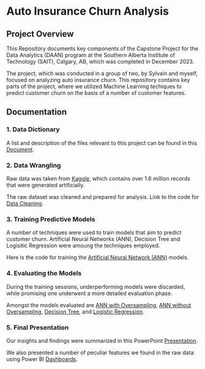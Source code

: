 # Auto Insurance Churn Analysis

## Project Overview

This Repository documents key components of the Capstone Project for the Data Analytics (DAAN) program at the Southern Alberta Institute of Technology (SAIT), Calgary, AB, which was completed in December 2023. 

The project, which was conducted in a group of two, by Sylvain and myself, focused on analyzing auto insurance churn. This repository contains key parts of the project, where we utilized Machine Learning techiques to predict customer churn on the basis of a number of customer features. 

## Documentation

### 1. Data Dictionary

A list and description of the files relevant to this project can be found in this [Document](https://github.com/Weidsn/capstone_project/blob/main/Readme.txt). 

### 2. Data Wrangling

Raw data was taken from [Kaggle](https://www.kaggle.com/datasets/merishnasuwal/auto-insurance-churn-analysis-dataset?select=autoinsurance_churn.csv), which contains over 1.6 million records that were generated artificially.

The raw dataset was cleaned and prepared for analysis. Link to the code for [Data Cleaning](https://github.com/Weidsn/capstone_project/blob/main/data_cleaning_group2.py).

### 3. Training Predictive Models

A number of techniques were used to train models that aim to predict customer churn. Artificial Neural Networks (ANN), Decision Tree and Logisitic Regression were amoung the techniques employed.

Here is the code for training the [Artificial Neural Network (ANN)](https://github.com/Weidsn/capstone_project/blob/main/ChurnAnalysis.py) models. 

### 4. Evaluating the Models
During the training sessions, underperforming models were discarded, while promising one underwent a more detailed evaluation phase. 

Amongst the models evaluated are [ANN with Oversampling](https://github.com/Weidsn/capstone_project/blob/main/ann_resampled_group2.py), [ANN without Oversampling](https://github.com/Weidsn/capstone_project/blob/main/ann_origsample_group2.py), [Decision Tree](https://github.com/Weidsn/capstone_project/blob/main/decisiontree_group2.py), and [Logistic Regression](https://github.com/Weidsn/capstone_project/blob/main/regression_group2.py).

### 5. Final Presentation

Our insights and findings were summarized in this PowerPoint [Presentation](https://uofc-my.sharepoint.com/:p:/g/personal/weidong_sun1_ucalgary_ca/EWDtnpEmRShPs4EHnyqQYZQBcGMNAcHMwHbqxv8qGnve0Q?e=KDgaMd). 

We also presented a number of peculiar features we found in the raw data using Power BI [Dashboards](https://app.powerbi.com/view?r=eyJrIjoiMDljZDNlMDEtOWMwOC00NDc4LTk0YmMtNGVlMTQ5NzdhODFkIiwidCI6ImY1MmYyMTgzLTlmNjctNGFkMi1iNjU2LTZmNzU0ZmUxOTZjYiIsImMiOjZ9). 
